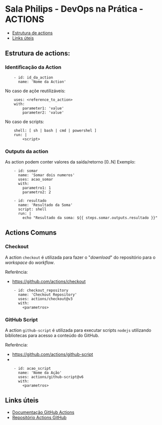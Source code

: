 # Sala Philips - DevOps na Prática - ACTIONS

 - [Estrutura de actions](#estrutura-de-actions)
 - [Links úteis](#links-úteis)

## Estrutura de actions:
### Identificação da Action
```
    - id: id_da_action
      name: 'Nome da Action'
```

No caso de açõe reutilizáveis:
```
    uses: <reference_to_action>
    with:
        parameter1: 'value'
        parameter2: 'value'
```
No caso de scripts:
```
    shell: [ sh | bash | cmd | powershel ]
    run: |
        <script>
```

### Outputs da action
As action podem conter valores da saída/retorno [0..N]
Exemplo:
```
    - id: somar
      name: 'Somar dois numeros'
      uses: acao_somar
      with:
        parametro1: 1
        parametro2: 2
    
    - id: resultado
      name: 'Resultado da Soma'
      script: shell
      run: |
        echo "Resultado da soma: ${{ steps.somar.outputs.resultado }}"
```

## Actions Comuns

### Checkout
A action `checkout` é utilizada para fazer o "_download_" do repositório para o _workspace_ do _workflow_.

Referência:
- https://github.com/actions/checkout

```
    - id: checkout_repository
      name: 'Checkout Repository'
      uses: actions/checkout@v3
      with:
        <parametros>
```
### GitHub Script
A action `github-script` é utilizada para executar scripts `nodejs` utilizando bibliotecas para acesso a conteúdo do GitHub.

Referência:
 - https://github.com/actions/github-script
 - 
```
    - id: acao_script
      name: 'Nome da Ação'
      uses: actions/github-script@v6
      with:
        <parametros>
```

## Links úteis
 - [Documentação GitHub Actions](https://docs.github.com/en/actions/using-workflows/about-workflows)
 - [Repositório Actions GitHub](https://github.com/actions)